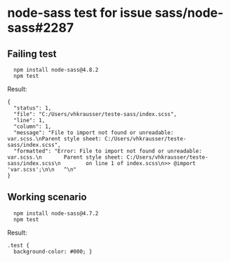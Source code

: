 # node-sass test for issue sass/node-sass#2287

## Failing test

```
  npm install node-sass@4.8.2
  npm test
```

Result:

```
{
  "status": 1,
  "file": "C:/Users/vhkrausser/teste-sass/index.scss",
  "line": 1,
  "column": 1,
  "message": "File to import not found or unreadable: var.scss.\nParent style sheet: C:/Users/vhkrausser/teste-sass/index.scss",
  "formatted": "Error: File to import not found or unreadable: var.scss.\n       Parent style sheet: C:/Users/vhkrausser/teste-sass/index.scss\n        on line 1 of index.scss\n>> @import 'var.scss';\n\n   ^\n"
}
```

## Working scenario

```
  npm install node-sass@4.7.2
  npm test
```

Result:

```
.test {
  background-color: #000; }
```